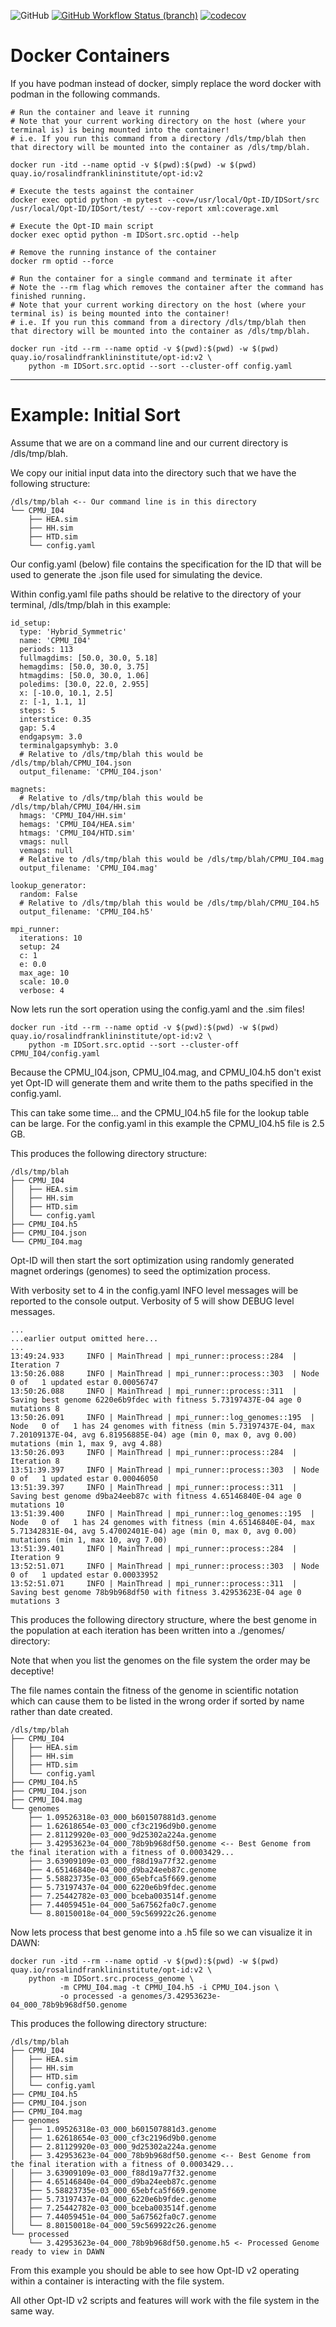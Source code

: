 ![GitHub](https://img.shields.io/github/license/rosalindfranklininstitute/Opt-ID?kill_cache=1) [![GitHub Workflow Status (branch)](https://github.com/rosalindfranklininstitute/Opt-ID/actions/workflows/ci.yml/badge.svg?branch=v2-path-refactor)](https://github.com/rosalindfranklininstitute/Opt-ID/actions/workflows/ci.yml) [![codecov](https://codecov.io/gh/rosalindfranklininstitute/Opt-ID/branch/v2-path-refactor/graph/badge.svg?token=pZp3wgitjN)](https://codecov.io/gh/rosalindfranklininstitute/Opt-ID)

# Docker Containers

If you have podman instead of docker, simply replace the word docker with podman in the following commands.

```
# Run the container and leave it running
# Note that your current working directory on the host (where your terminal is) is being mounted into the container!
# i.e. If you run this command from a directory /dls/tmp/blah then that directory will be mounted into the container as /dls/tmp/blah.

docker run -itd --name optid -v $(pwd):$(pwd) -w $(pwd) quay.io/rosalindfranklininstitute/opt-id:v2

# Execute the tests against the container
docker exec optid python -m pytest --cov=/usr/local/Opt-ID/IDSort/src /usr/local/Opt-ID/IDSort/test/ --cov-report xml:coverage.xml

# Execute the Opt-ID main script
docker exec optid python -m IDSort.src.optid --help

# Remove the running instance of the container
docker rm optid --force
```

```
# Run the container for a single command and terminate it after
# Note the --rm flag which removes the container after the command has finished running.
# Note that your current working directory on the host (where your terminal is) is being mounted into the container!
# i.e. If you run this command from a directory /dls/tmp/blah then that directory will be mounted into the container as /dls/tmp/blah.

docker run -itd --rm --name optid -v $(pwd):$(pwd) -w $(pwd) quay.io/rosalindfranklininstitute/opt-id:v2 \
    python -m IDSort.src.optid --sort --cluster-off config.yaml
```

---

# Example: Initial Sort

Assume that we are on a command line and our current directory is /dls/tmp/blah.

We copy our initial input data into the directory such that we have the following structure:

```
/dls/tmp/blah <-- Our command line is in this directory
└── CPMU_I04
    ├── HEA.sim
    ├── HH.sim
    ├── HTD.sim
    └── config.yaml
```

Our config.yaml (below) file contains the specification for the ID that will be used to generate the .json file used for simulating the device.

Within config.yaml file paths should be relative to the directory of your terminal, /dls/tmp/blah in this example:

```
id_setup:
  type: 'Hybrid_Symmetric'
  name: 'CPMU_I04'
  periods: 113
  fullmagdims: [50.0, 30.0, 5.18]
  hemagdims: [50.0, 30.0, 3.75]
  htmagdims: [50.0, 30.0, 1.06]
  poledims: [30.0, 22.0, 2.955]
  x: [-10.0, 10.1, 2.5]
  z: [-1, 1.1, 1]
  steps: 5
  interstice: 0.35
  gap: 5.4
  endgapsym: 3.0
  terminalgapsymhyb: 3.0
  # Relative to /dls/tmp/blah this would be /dls/tmp/blah/CPMU_I04.json
  output_filename: 'CPMU_I04.json'

magnets:
  # Relative to /dls/tmp/blah this would be /dls/tmp/blah/CPMU_I04/HH.sim
  hmags: 'CPMU_I04/HH.sim'
  hemags: 'CPMU_I04/HEA.sim'
  htmags: 'CPMU_I04/HTD.sim'
  vmags: null
  vemags: null
  # Relative to /dls/tmp/blah this would be /dls/tmp/blah/CPMU_I04.mag
  output_filename: 'CPMU_I04.mag'

lookup_generator:
  random: False
  # Relative to /dls/tmp/blah this would be /dls/tmp/blah/CPMU_I04.h5
  output_filename: 'CPMU_I04.h5'

mpi_runner:
  iterations: 10
  setup: 24
  c: 1
  e: 0.0
  max_age: 10
  scale: 10.0
  verbose: 4
```

Now lets run the sort operation using the config.yaml and the .sim files!

```
docker run -itd --rm --name optid -v $(pwd):$(pwd) -w $(pwd) quay.io/rosalindfranklininstitute/opt-id:v2 \
    python -m IDSort.src.optid --sort --cluster-off CPMU_I04/config.yaml
```

Because the CPMU_I04.json, CPMU_I04.mag, and CPMU_I04.h5 don't exist yet Opt-ID will generate them and write them to the paths specified in the config.yaml.

This can take some time... and the CPMU_I04.h5 file for the lookup table can be large. For the config.yaml in this example the CPMU_I04.h5 file is 2.5 GB.

This produces the following directory structure:

```
/dls/tmp/blah
├── CPMU_I04
│   ├── HEA.sim
│   ├── HH.sim
│   ├── HTD.sim
│   └── config.yaml
├── CPMU_I04.h5
├── CPMU_I04.json
└── CPMU_I04.mag
```

Opt-ID will then start the sort optimization using randomly generated magnet orderings (genomes) to seed the optimization process.

With verbosity set to 4 in the config.yaml INFO level messages will be reported to the console output. Verbosity of 5 will show DEBUG level messages.

```
...
...earlier output omitted here...
...
13:49:24.933     INFO | MainThread | mpi_runner::process::284  | Iteration 7
13:50:26.088     INFO | MainThread | mpi_runner::process::303  | Node   0 of   1 updated estar 0.00056747
13:50:26.088     INFO | MainThread | mpi_runner::process::311  | Saving best genome 6220e6b9fdec with fitness 5.73197437E-04 age 0 mutations 8
13:50:26.091     INFO | MainThread | mpi_runner::log_genomes::195  | Node   0 of   1 has 24 genomes with fitness (min 5.73197437E-04, max 7.20109137E-04, avg 6.81956885E-04) age (min 0, max 0, avg 0.00) mutations (min 1, max 9, avg 4.88)
13:50:26.093     INFO | MainThread | mpi_runner::process::284  | Iteration 8
13:51:39.397     INFO | MainThread | mpi_runner::process::303  | Node   0 of   1 updated estar 0.00046050
13:51:39.397     INFO | MainThread | mpi_runner::process::311  | Saving best genome d9ba24eeb87c with fitness 4.65146840E-04 age 0 mutations 10
13:51:39.400     INFO | MainThread | mpi_runner::log_genomes::195  | Node   0 of   1 has 24 genomes with fitness (min 4.65146840E-04, max 5.71342831E-04, avg 5.47002401E-04) age (min 0, max 0, avg 0.00) mutations (min 1, max 10, avg 7.00)
13:51:39.401     INFO | MainThread | mpi_runner::process::284  | Iteration 9
13:52:51.071     INFO | MainThread | mpi_runner::process::303  | Node   0 of   1 updated estar 0.00033952
13:52:51.071     INFO | MainThread | mpi_runner::process::311  | Saving best genome 78b9b968df50 with fitness 3.42953623E-04 age 0 mutations 3
```

This produces the following directory structure, where the best genome in the population at each iteration has been written into a ./genomes/ directory:

Note that when you list the genomes on the file system the order may be deceptive!

The file names contain the fitness of the genome in scientific notation which can cause them to be listed in the wrong order if sorted by name rather than date created.

```
/dls/tmp/blah
├── CPMU_I04
│   ├── HEA.sim
│   ├── HH.sim
│   ├── HTD.sim
│   └── config.yaml
├── CPMU_I04.h5
├── CPMU_I04.json
├── CPMU_I04.mag
└── genomes
    ├── 1.09526318e-03_000_b601507881d3.genome
    ├── 1.62618654e-03_000_cf3c2196d9b0.genome
    ├── 2.81129920e-03_000_9d25302a224a.genome
    ├── 3.42953623e-04_000_78b9b968df50.genome <-- Best Genome from the final iteration with a fitness of 0.0003429...
    ├── 3.63909109e-03_000_f88d19a77f32.genome
    ├── 4.65146840e-04_000_d9ba24eeb87c.genome
    ├── 5.58823735e-03_000_65ebfca5f669.genome
    ├── 5.73197437e-04_000_6220e6b9fdec.genome
    ├── 7.25442782e-03_000_bceba003514f.genome
    ├── 7.44059451e-04_000_5a67562fa0c7.genome
    └── 8.80150018e-04_000_59c569922c26.genome
```

Now lets process that best genome into a .h5 file so we can visualize it in DAWN:

```
docker run -itd --rm --name optid -v $(pwd):$(pwd) -w $(pwd) quay.io/rosalindfranklininstitute/opt-id:v2 \
    python -m IDSort.src.process_genome \
           -m CPMU_I04.mag -t CPMU_I04.h5 -i CPMU_I04.json \
           -o processed -a genomes/3.42953623e-04_000_78b9b968df50.genome
```

This produces the following directory structure:

```
/dls/tmp/blah
├── CPMU_I04
│   ├── HEA.sim
│   ├── HH.sim
│   ├── HTD.sim
│   └── config.yaml
├── CPMU_I04.h5
├── CPMU_I04.json
├── CPMU_I04.mag
├── genomes
│   ├── 1.09526318e-03_000_b601507881d3.genome
│   ├── 1.62618654e-03_000_cf3c2196d9b0.genome
│   ├── 2.81129920e-03_000_9d25302a224a.genome
│   ├── 3.42953623e-04_000_78b9b968df50.genome <-- Best Genome from the final iteration with a fitness of 0.0003429...
│   ├── 3.63909109e-03_000_f88d19a77f32.genome
│   ├── 4.65146840e-04_000_d9ba24eeb87c.genome
│   ├── 5.58823735e-03_000_65ebfca5f669.genome
│   ├── 5.73197437e-04_000_6220e6b9fdec.genome
│   ├── 7.25442782e-03_000_bceba003514f.genome
│   ├── 7.44059451e-04_000_5a67562fa0c7.genome
│   └── 8.80150018e-04_000_59c569922c26.genome
└── processed
    └── 3.42953623e-04_000_78b9b968df50.genome.h5 <- Processed Genome ready to view in DAWN
```

From this example you should be able to see how Opt-ID v2 operating within a container is interacting with the file system.

All other Opt-ID v2 scripts and features will work with the file system in the same way.
